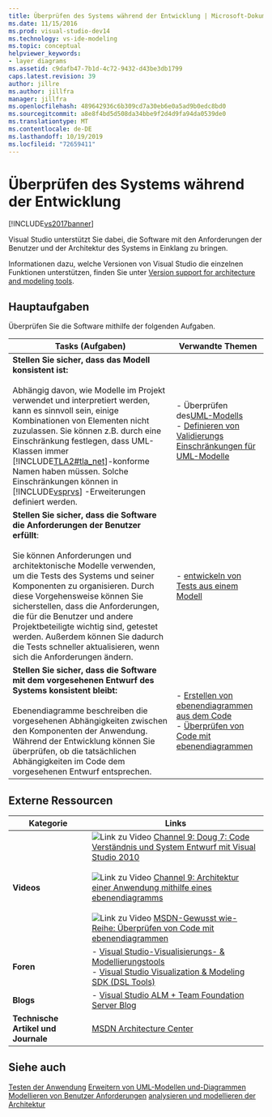 ```yaml
---
title: Überprüfen des Systems während der Entwicklung | Microsoft-Dokumentation
ms.date: 11/15/2016
ms.prod: visual-studio-dev14
ms.technology: vs-ide-modeling
ms.topic: conceptual
helpviewer_keywords:
- layer diagrams
ms.assetid: c9dafb47-7b1d-4c72-9432-d43be3db1799
caps.latest.revision: 39
author: jillre
ms.author: jillfra
manager: jillfra
ms.openlocfilehash: 489642936c6b309cd7a30eb6e0a5ad9b0edc8bd0
ms.sourcegitcommit: a8e8f4bd5d508da34bbe9f2d4d9fa94da0539de0
ms.translationtype: MT
ms.contentlocale: de-DE
ms.lasthandoff: 10/19/2019
ms.locfileid: "72659411"
---
```

# <a name="validate-your-system-during-development"></a>Überprüfen des Systems während der Entwicklung
[!INCLUDE[vs2017banner](../includes/vs2017banner.md)]

Visual Studio unterstützt Sie dabei, die Software mit den Anforderungen der Benutzer und der Architektur des Systems in Einklang zu bringen.

 Informationen dazu, welche Versionen von Visual Studio die einzelnen Funktionen unterstützen, finden Sie unter [Version support for architecture and modeling tools](../modeling/what-s-new-for-design-in-visual-studio.md#VersionSupport).

## <a name="key-tasks"></a>Hauptaufgaben
 Überprüfen Sie die Software mithilfe der folgenden Aufgaben.

|**Tasks (Aufgaben)**|**Verwandte Themen**|
|---------------|---------------------------|
|**Stellen Sie sicher, dass das Modell konsistent ist:**<br /><br /> Abhängig davon, wie Modelle im Projekt verwendet und interpretiert werden, kann es sinnvoll sein, einige Kombinationen von Elementen nicht zuzulassen. Sie können z.B. durch eine Einschränkung festlegen, dass UML-Klassen immer [!INCLUDE[TLA2#tla_net](../includes/tla2sharptla-net-md.md)]-konforme Namen haben müssen. Solche Einschränkungen können in [!INCLUDE[vsprvs](../includes/vsprvs-md.md)] -Erweiterungen definiert werden.|-    Überprüfen des[UML-Modells](../modeling/validate-your-uml-model.md)<br />-   [Definieren von Validierungs Einschränkungen für UML-Modelle](../modeling/define-validation-constraints-for-uml-models.md)|
|**Stellen Sie sicher, dass die Software die Anforderungen der Benutzer erfüllt**:<br /><br /> Sie können Anforderungen und architektonische Modelle verwenden, um die Tests des Systems und seiner Komponenten zu organisieren. Durch diese Vorgehensweise können Sie sicherstellen, dass die Anforderungen, die für die Benutzer und andere Projektbeteiligte wichtig sind, getestet werden. Außerdem können Sie dadurch die Tests schneller aktualisieren, wenn sich die Anforderungen ändern.|-   [entwickeln von Tests aus einem Modell](../modeling/develop-tests-from-a-model.md)|
|**Stellen Sie sicher, dass die Software mit dem vorgesehenen Entwurf des Systems konsistent bleibt:**<br /><br /> Ebenendiagramme beschreiben die vorgesehenen Abhängigkeiten zwischen den Komponenten der Anwendung. Während der Entwicklung können Sie überprüfen, ob die tatsächlichen Abhängigkeiten im Code dem vorgesehenen Entwurf entsprechen.|-   [Erstellen von ebenendiagrammen aus dem Code](../modeling/create-layer-diagrams-from-your-code.md)<br />-   [Überprüfen von Code mit ebenendiagrammen](../modeling/validate-code-with-layer-diagrams.md)|

## <a name="external-resources"></a>Externe Ressourcen

|**Kategorie**|**Links**|
|------------------|---------------|
|**Videos**|![Link zu Video](../data-tools/media/playvideo.gif "Wiedergeben") [Channel 9: Doug 7: Code Verständnis und System Entwurf mit Visual Studio 2010](http://go.microsoft.com/fwlink/?LinkId=216100)<br /><br /> ![Link zu Video](../data-tools/media/playvideo.gif "Playvideo ") [Channel 9: Architektur einer Anwendung mithilfe eines ebenendiagramms](http://go.microsoft.com/fwlink/?LinkID=201117)<br /><br /> ![Link zu Video](../data-tools/media/playvideo.gif "Playvideo ") [MSDN-Gewusst wie-Reihe: Überprüfen von Code mit ebenendiagrammen](http://go.microsoft.com/fwlink/?LinkID=214405)|
|**Foren**|-   [Visual Studio-Visualisierungs- & Modellierungstools](http://go.microsoft.com/fwlink/?LinkId=184720)<br />-   [Visual Studio Visualization & Modeling SDK (DSL Tools)](http://go.microsoft.com/fwlink/?LinkId=184721)|
|**Blogs**|-   [Visual Studio ALM + Team Foundation Server Blog](http://go.microsoft.com/fwlink/?LinkID=201340)|
|**Technische Artikel und Journale**|[MSDN Architecture Center](http://go.microsoft.com/fwlink/?LinkId=201343)|

## <a name="see-also"></a>Siehe auch
 [Testen der Anwendung](https://msdn.microsoft.com/library/796b7d6d-ad45-4772-9719-55eaf5490dac) [Erweitern von UML-Modellen und-Diagrammen](../modeling/extend-uml-models-and-diagrams.md) [Modellieren von Benutzer Anforderungen](../modeling/model-user-requirements.md) [analysieren und modellieren der Architektur](../modeling/analyze-and-model-your-architecture.md)
